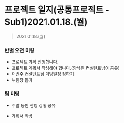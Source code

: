 # 프로젝트 일지(공통프로젝트 - Sub1)2021.01.18.(월)

> 2021.01.18.(월)

### 반별 오전 미팅

* 프로젝트 기획 진행합니다.
* 프로젝트 계획서 작성해야 합니다.(양식은 컨설턴트님이 공유)
* 이번주 컨설턴트님 미팅일정 정하기
* 부팀장 뽑기

### 팀 미팅

* 주말 동안 진행 상황 공유

* 계획서 작성




